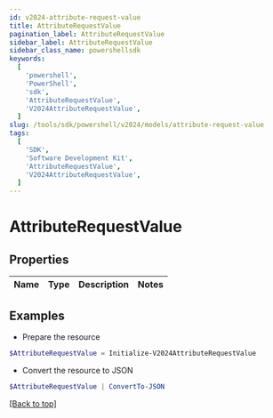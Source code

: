 ```yaml
---
id: v2024-attribute-request-value
title: AttributeRequestValue
pagination_label: AttributeRequestValue
sidebar_label: AttributeRequestValue
sidebar_class_name: powershellsdk
keywords:
  [
    'powershell',
    'PowerShell',
    'sdk',
    'AttributeRequestValue',
    'V2024AttributeRequestValue',
  ]
slug: /tools/sdk/powershell/v2024/models/attribute-request-value
tags:
  [
    'SDK',
    'Software Development Kit',
    'AttributeRequestValue',
    'V2024AttributeRequestValue',
  ]
---
```


# AttributeRequestValue

## Properties

| Name | Type | Description | Notes |
| ---- | ---- | ----------- | ----- |

## Examples

- Prepare the resource

```powershell
$AttributeRequestValue = Initialize-V2024AttributeRequestValue
```

- Convert the resource to JSON

```powershell
$AttributeRequestValue | ConvertTo-JSON
```

[[Back to top]](#)
